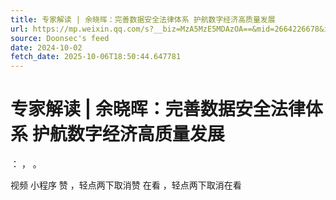 ```yaml
---
title: 专家解读 | 余晓晖：完善数据安全法律体系 护航数字经济高质量发展
url: https://mp.weixin.qq.com/s?__biz=MzA5MzE5MDAzOA==&mid=2664226678&idx=3&sn=1fbe7c08d7199d6c2585ba7eac429739
source: Doonsec's feed
date: 2024-10-02
fetch_date: 2025-10-06T18:50:44.647781
---
```


# 专家解读 | 余晓晖：完善数据安全法律体系 护航数字经济高质量发展

：
，
。

视频
小程序
赞
，轻点两下取消赞
在看
，轻点两下取消在看